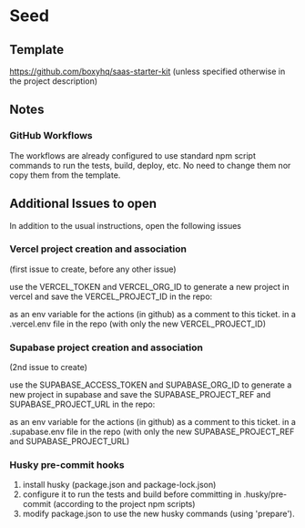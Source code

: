 # Seed

## Template

https://github.com/boxyhq/saas-starter-kit
(unless specified otherwise in the project description)

## Notes

### GitHub Workflows

The workflows are already configured to use standard npm script commands to run the tests, build, deploy, etc.
No need to change them nor copy them from the template.

## Additional Issues to open

In addition to the usual instructions, open the following issues

### Vercel project creation and association

(first issue to create, before any other issue)

use the VERCEL_TOKEN and VERCEL_ORG_ID to generate a new project in vercel and save the VERCEL_PROJECT_ID in the repo:

as an env variable for the actions (in github)
as a comment to this ticket.
in a .vercel.env file in the repo (with only the new VERCEL_PROJECT_ID)

### Supabase project creation and association

(2nd issue to create)

use the SUPABASE_ACCESS_TOKEN and SUPABASE_ORG_ID to generate a new project in supabase and save the SUPABASE_PROJECT_REF and SUPABASE_PROJECT_URL in the repo:

as an env variable for the actions (in github)
as a comment to this ticket.
in a .supabase.env file in the repo (with only the new SUPABASE_PROJECT_REF and SUPABASE_PROJECT_URL)

### Husky pre-commit hooks

1. install husky (package.json and package-lock.json)
2. configure it to run the tests and build before committing in .husky/pre-commit (according to the project npm scripts)
3. modify package.json to use the new husky commands (using 'prepare').